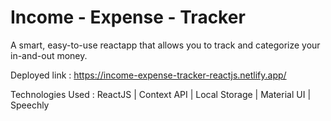 # Income - Expense - Tracker

A smart, easy-to-use reactapp that allows you to track and categorize your in-and-out money.

Deployed link : https://income-expense-tracker-reactjs.netlify.app/

Technologies Used : ReactJS | Context API | Local Storage | Material UI | Speechly
